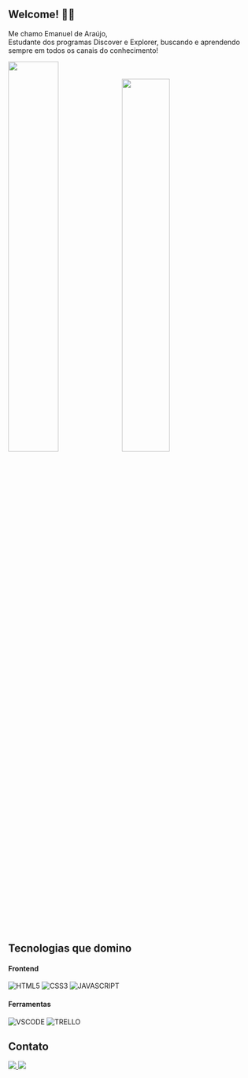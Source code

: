 <h2>Welcome! 🧑‍🚀</h2>
<p> Me chamo Emanuel de Araújo,</br>Estudante dos programas Discover e Explorer, buscando e aprendendo sempre em todos os canais do conhecimento!</p>
 
 <div>
  <img width="45%" src="https://github-readme-stats.vercel.app/api?username=emanuel433&show_icons=true&theme=tokyonight ">
  <img width="44%" src="https://github-readme-stats.vercel.app/api/top-langs/?username=emanuel433&layout=compact&theme=tokyonight">
 </div>
 
<h2>Tecnologias que domino</h2>

  <h4>Frontend</h4>
  <div>
    <img alt="HTML5" src="https://img.shields.io/badge/HTML5-E34F26?style=for-the-badge&logo=html5&logoColor=white">
    <img alt="CSS3" src="https://img.shields.io/badge/CSS3-1572B6?style=for-the-badge&logo=css3&logoColor=white">
    <img alt="JAVASCRIPT" src="https://img.shields.io/badge/JavaScript-F7DF1E?style=for-the-badge&logo=javascript&logoColor=black">
    
  </div>
  
 
  
  <h4>Ferramentas</h4>
  <div>
    <img alt="VSCODE" src="https://img.shields.io/badge/Visual_Studio_Code-0078D4?style=for-the-badge&logo=visual%20studio%20code&logoColor=white">
    <img alt="TRELLO" src="https://img.shields.io/badge/Trello-0052CC?style=for-the-badge&logo=trello&logoColor=white">
  </div>
  
  <h2>Contato</h2>
  <a href="https://www.linkedin.com">
    <img src="https://img.shields.io/badge/LinkedIn-0077B5?style=for-the-badge&logo=linkedin&logoColor=white">
  </a>
  <a href="https://www.instagram.com/emanuel.bitencourt/">
    <img src="https://img.shields.io/badge/Instagram-E4405F?style=for-the-badge&logo=instagram&logoColor=white">
  </a>
